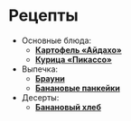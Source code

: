 # Рецепты

- Основные блюда:
	- [**Картофель «Айдахо»**](aydaho.md)
	- [**Курица «Пикассо»**](chiken_picasso.md)
- Выпечка:
	- [**Брауни**](brownee.md)
	- [**Банановые панкейки**](banan_cap_cake.md)
- Десерты: 
	- [**Банановый хлеб**](banan_bread.md)
